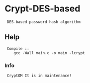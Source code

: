 # Crypt-DES-based
     DES-based password hash algorithm

## Help
     Compile ::
        gcc -Wall main.c -o main -lcrypt

### Info
     CryptOM It is in maintenance!
